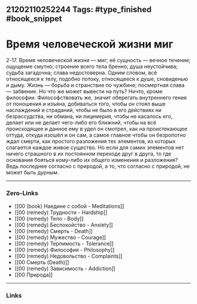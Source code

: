 21202110252244
Tags: #type_finished #book_snippet 
---
# Время человеческой жизни миг

 2-17. Время человеческой жизни — миг; её сущность — вечное течение; ощущение смутно; строение всего тела бренно; душа неустойчива; судьба загадочна; слава недостоверна. Одним словом, всё относящееся к телу, подобно потоку, относящееся к душе, сновиденью и дыму. Жизнь — борьба и странствие по чужбине; посмертная слава — забвение. Но что же может вывести на путь? Ничто, кроме философии. Философствовать же, значит оберегать внутреннего гения от поношения и изъяна, добиваться того, чтобы он стоял выше наслаждений и страданий, чтобы не было в его действиях ни безрассудства, ни обмана, ни лицемерия, чтобы не касалось его, делает или не делает чего-либо его ближний, чтобы на всё происходящее и данное ему в удел он смотрел, как на проистекающее оттуда, откуда изошёл и он сам, а самое главное  чтобы он безропотно ждал смерти, как простого разложения тех элементов, из которых слагается каждое живое существо. Но если для самих элементов нет ничего страшного в их постоянном переходе друг в друга, то где основания бояться кому-либо их общего изменения и разложения? Ведь последнее согласно с природой, а то, что согласно с природой, не может быть дурным.

---
### Zero-Links
 - [[00 (book) Наедине с собой - Meditations]]
 - [[00 (remedy) Трудности - Hardship]]
 - [[00 (remedy) Тело - Body]]
 - [[00 (remedy) Беспокойство - Anxiety]]
 - [[00 (remedy) Смерть - Death]]
 - [[00 (remedy) Мужество - Courage]]
 - [[00 (remedy) Терпимость - Tolerance]]
 - [[00 (remedy) Философия - Philosophy]]
 - [[00 (remedy) Недовольство - Complaints]]
 - [[00 Смерть (Death)]]
 - [[00 (remedy) Зависимость - Addiction]]
 - [[00 Природа]]
---
### Links
